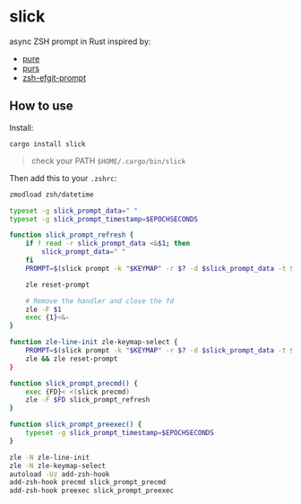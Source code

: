 # slick

async ZSH prompt in Rust inspired by:

* [pure](https://github.com/sindresorhus/pure)
* [purs](https://github.com/xcambar/purs)
* [zsh-efgit-prompt](https://github.com/ericfreese/zsh-efgit-prompt)

## How to use

Install:

    cargo install slick

> check your PATH `$HOME/.cargo/bin/slick`

Then add this to your `.zshrc`:

```sh
zmodload zsh/datetime

typeset -g slick_prompt_data=" "
typeset -g slick_prompt_timestamp=$EPOCHSECONDS

function slick_prompt_refresh {
    if ! read -r slick_prompt_data <&$1; then
        slick_prompt_data=" "
    fi
    PROMPT=$(slick prompt -k "$KEYMAP" -r $? -d $slick_prompt_data -t $slick_prompt_timestamp)

    zle reset-prompt

    # Remove the handler and close the fd
    zle -F $1
    exec {1}<&-
}

function zle-line-init zle-keymap-select {
    PROMPT=$(slick prompt -k "$KEYMAP" -r $? -d $slick_prompt_data -t $slick_prompt_timestamp)
    zle && zle reset-prompt
}

function slick_prompt_precmd() {
    exec {FD}< <(slick precmd)
    zle -F $FD slick_prompt_refresh
}

function slick_prompt_preexec() {
    typeset -g slick_prompt_timestamp=$EPOCHSECONDS
}

zle -N zle-line-init
zle -N zle-keymap-select
autoload -Uz add-zsh-hook
add-zsh-hook precmd slick_prompt_precmd
add-zsh-hook preexec slick_prompt_preexec
```
